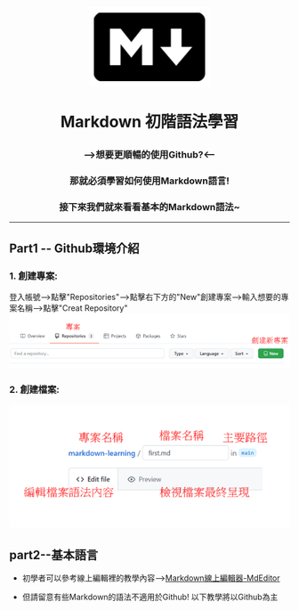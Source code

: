 
<p align="center"><img src='https://raw.githubusercontent.com/luoyan109/markdown-learning/main/img/06.PNG'></p>

# <p align="center"> Markdown 初階語法學習</p>
### <p align="center"> -->想要更順暢的使用Github?<--</p>
### <p align="center"> 那就必須學習如何使用Markdown語言!</p>
### <p align="center"> 接下來我們就來看看基本的Markdown語法~</p>

----------
## Part1 -- Github環境介紹
### 1. 創建專案:
 登入帳號-->點擊"Repositories"-->點擊右下方的"New"創建專案-->輸入想要的專案名稱-->點擊"Creat Repository"
![](https://raw.githubusercontent.com/luoyan109/markdown-learning/main/img/066.PNG)
### 2. 創建檔案:
![](https://raw.githubusercontent.com/luoyan109/markdown-learning/main/img/061.PNG)
## part2--基本語言
* 初學者可以參考線上編輯裡的教學內容-->[Markdown線上編輯器-MdEditor](https://www.mdeditor.tw/)</p>
* 但請留意有些Markdown的語法不適用於Github! 以下教學將以Github為主</p>
